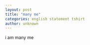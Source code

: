 ```yaml
---
layout: post
title: "many me"
categories: english statement tshirt
author: unknown
---
```

i am many me

